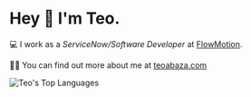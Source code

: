 <h1>Hey 👋 I'm <strong>Teo</strong>.</h1>

<p>💻 I work as a <i>ServiceNow/Software Developer</i> at <a href="https://flow-motion.io/">FlowMotion</a>.</p>

<p>👩🏼 You can find out more about me at <a href="https://teoabaza.com/"> teoabaza.com</a></p>

     
<p>
  <img src="https://github-readme-stats.vercel.app/api/top-langs/?username=teoabaza&layout=compact&theme=onedark" alt="Teo's Top Languages">
</p>
<!---
teoabaza/teoabaza is a ✨ special ✨ repository because its `README.md` (this file) appears on your GitHub profile.
You can click the Preview link to take a look at your changes.
--->
